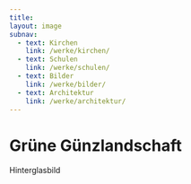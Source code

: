 ```yaml
---
title: 
layout: image
subnav:
  - text: Kirchen
    link: /werke/kirchen/
  - text: Schulen
    link: /werke/schulen/
  - text: Bilder
    link: /werke/bilder/
  - text: Architektur
    link: /werke/architektur/
---
```


# Grüne Günzlandschaft
Hinterglasbild